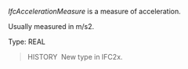 ﻿_IfcAccelerationMeasure_ is a measure of acceleration.

Usually measured in m/s2.

Type: REAL

> HISTORY&nbsp; New type in IFC2x.
